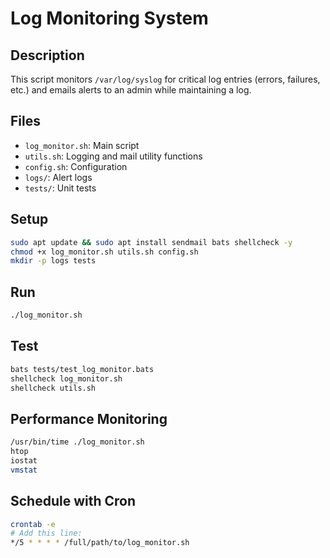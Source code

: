 # Log Monitoring System

## Description
This script monitors `/var/log/syslog` for critical log entries (errors, failures, etc.) and emails alerts to an admin while maintaining a log.

## Files
- `log_monitor.sh`: Main script
- `utils.sh`: Logging and mail utility functions
- `config.sh`: Configuration
- `logs/`: Alert logs
- `tests/`: Unit tests

## Setup
```bash
sudo apt update && sudo apt install sendmail bats shellcheck -y
chmod +x log_monitor.sh utils.sh config.sh
mkdir -p logs tests
```

## Run
```bash
./log_monitor.sh
```

## Test
```bash
bats tests/test_log_monitor.bats
shellcheck log_monitor.sh
shellcheck utils.sh
```

## Performance Monitoring
```bash
/usr/bin/time ./log_monitor.sh
htop
iostat
vmstat
```

## Schedule with Cron
```bash
crontab -e
# Add this line:
*/5 * * * * /full/path/to/log_monitor.sh
```
